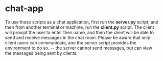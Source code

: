 # chat-app
To use these scripts as a chat application, first run the **server.py** script,
and then from another terminal or machine, run the **client.py** script. The 
client will prompt the user to enter their name, and then the client will be
able to send and receive messages in the chat room. Please be aware that only
client users can communicate, and the server script provides the environment to
do so. -- the server cannot send messages, but can view the messages being sent 
by clients.
